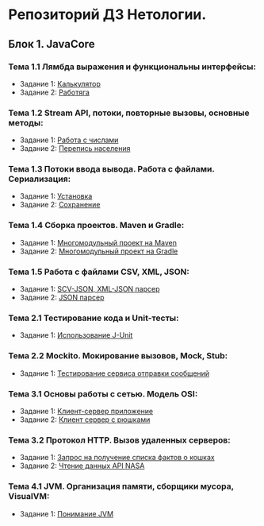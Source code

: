 # Репозиторий ДЗ Нетологии. 
 
## Блок 1. JavaCore  

### Тема 1.1 Лямбда выражения и функциональны интерфейсы:  
+ Задание 1: 
[Калькулятор](https://github.com/UserSobolev/Netology/tree/main/JavaCore/lesson1_lambda/lambda/src)  
+ Задание 2:
[Работяга](https://github.com/UserSobolev/Netology/tree/main/JavaCore/lesson1_lambda/lamdaWorker/src)  

### Тема 1.2 Stream API, потоки, повторные вызовы, основные методы:  
+ Задание 1:
[Работа с числами](https://github.com/UserSobolev/Netology/tree/main/JavaCore/lesson2_streamAPI/streamAPI/src)  
+ Задание 2:
[Перепись населения](https://github.com/UserSobolev/Netology/tree/main/JavaCore/lesson2_streamAPI/streamAPIPopulation/src)  

### Тема 1.3 Потоки ввода вывода. Работа с файлами. Сериализация:  
+ Задание 1: 
[Установка](https://github.com/UserSobolev/Netology/tree/main/JavaCore/lesson3_files/installation)  
+ Задание 2:
[Сохранение](https://github.com/UserSobolev/Netology/tree/main/JavaCore/lesson3_files/saving)  

### Тема 1.4 Сборка проектов. Maven и Gradle:  
+ Задание 1: 
[Многомодульный проект на Maven](https://github.com/UserSobolev/Netology/tree/main/JavaCore/lesson4_builders/maven)  
+ Задание 2:
[Многомодульный проект на Gradle](https://github.com/UserSobolev/Netology/tree/main/JavaCore/lesson4_builders/gradle-exemple)   

### Тема 1.5 Работа с файлами CSV, XML, JSON:  
+ Задание 1: 
[SCV-JSON, XML-JSON парсер](https://github.com/UserSobolev/Netology/tree/main/JavaCore/lesson5_special-files/csv-json-parser)  
+ Задание 2:
[JSON парсер](https://github.com/UserSobolev/Netology/tree/main/JavaCore/lesson5_special-files/json-parser) 

### Тема 2.1 Тестирование кода и Unit-тесты:  
+ Задание 1: 
[Использование J-Unit](https://github.com/UserSobolev/Netology/tree/main/JavaCore/lesson6_junit/junit-usage)  

### Тема 2.2 Mockito. Мокирование вызовов, Mock, Stub:  
+ Задание 1: 
[Тестирование сервиса отправки сообщений](https://github.com/UserSobolev/Netology/tree/main/JavaCore/lesson7_moks/geo-service)  

### Тема 3.1 Основы работы с сетью. Модель OSI:  
+ Задание 1: 
[Клиент-сервер приложение](https://github.com/UserSobolev/Netology/tree/main/JavaCore/Lesson8_network/client-server-application)  
+ Задание 2:
[Клиент сервер с рюшками](https://github.com/UserSobolev/Netology/tree/main/JavaCore/Lesson8_network/client-server-best)   

### Тема 3.2 Протокол HTTP. Вызов удаленных серверов:  
+ Задание 1: 
[Запрос на получение списка фактов о кошках](https://github.com/UserSobolev/Netology/tree/main/JavaCore/lesson9_http/get-list-of-cats)  
+ Задание 2:
[Чтение данных API NASA](https://github.com/UserSobolev/Netology/tree/main/JavaCore/lesson9_http/nasa) 

### Тема 4.1 JVM. Организация памяти, сборщики мусора, VisualVM:  
+ Задание 1: 
[Понимание JVM](https://github.com/UserSobolev/Netology/tree/main/JavaCore/lesson10_jvm/jvm)  
